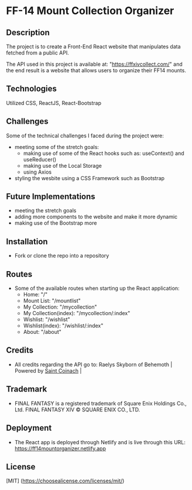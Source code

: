 # FF-14 Mount Collection Organizer


## Description

The project is to create a Front-End React website that manipulates data fetched from a public API.

The API used in this project is available at: "https://ffxivcollect.com/" and the end result is a website that allows users to organize their FF14 mounts.


## Technologies 

Utilized CSS, ReactJS, React-Bootstrap


## Challenges

Some of the technical challenges I faced during the project were:

- meeting some of the stretch goals:
    - making use of some of the React hooks such as: useContext() and useReducer()
    - making use of the Local Storage
    - using Axios
- styling the wesbite using a CSS Framework such as Bootstrap


## Future Implementations

- meeting the stretch goals
- adding more components to the website and make it more dynamic
- making use of the Bootstrap more


## Installation

- Fork or clone the repo into a repository


## Routes

- Some of the available routes when starting up the React application:
    - Home: "/"
    - Mount List: "/mountlist"
    - My Collection: "/mycollection"
    - My Collection(index): "/mycollection/:index"
    - Wishlist: "/wishlist"
    - Wishlist(index): "/wishlist/:index"
    - About: "/about"


## Credits

- All credits regarding the API go to: Raelys Skyborn of Behemoth | Powered by [Saint Coinach](https://github.com/ufx/SaintCoinach) |


## Trademark

- FINAL FANTASY is a registered trademark of Square Enix Holdings Co., Ltd.
  FINAL FANTASY XIV © SQUARE ENIX CO., LTD.


## Deployment

- The React app is deployed through Netlify and is live through this URL: https://ff14mountorganizer.netlify.app


## License

[MIT]
(https://choosealicense.com/licenses/mit/)
